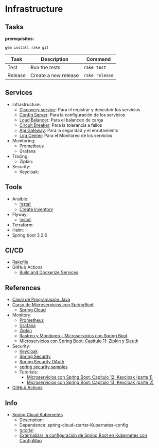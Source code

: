 # Infrastructure

## Tasks

**prerequisites:**

```shell
gem install rake git
```

| Task      | Description                                 | Command               |
|-----------|---------------------------------------------|-----------------------|
| Test      | Run the tests                               | `rake test`           |
| Release   | Create a new release                        | `rake release`        |

## Services

- Infrastructure:
  - [Discovery service](./discovery-service/README.md): Para el registrar y descubrir los servicios
  - [Config Server](./config-serever/README.md): Para la configuración de los servicios
  - [Load Balancer](./load-balancer/README.md): Para el balanceo de carga
  - [Circuit Breaker](./circuit-breaker/README.md): Para la tolerancia a fallos
  - [Api Gateway](./api-gateway/README.md): Para la seguridad y el enrutamiento
  - [Log Center](./logging/README.md): Para el Monitoreo de los servicios
- Monitoring:
  - Prometheus
  - Grafana
- Tracing:  
  - Zipkin:
- Security:
  - Keycloak:

## Tools

- Ansible:
  - [Install](./tools/ansible/README.md#install)
  - [Create Inventory](./tools/ansible/inventory.ini)
- Flyway:
  - [Install](./tools/flyway/README.md#install)
- Terraform:
- Helm:
- Spring boot 3.2.6

## CI/CD

- [Rakefile](./Rakefile)
- GitHub Actions
  - [Build and Dockerize Services](./.github/workflows/build-and-dockerize-services.yml)

## References

- [Canal de Programación Java](https://www.youtube.com/@luigicode1480/videos)
- [Curso de Microservicios con SpringBoot](https://www.youtube.com/watch?v=80zkdQJ2y4c&list=PLxy6jHplP3Hi_W8iuYSbAeeMfaTZt49PW)
  - [Spring Cloud](https://www.youtube.com/watch?v=80zkdQJ2y4c&list=PLxy6jHplP3Hi_W8iuYSbAeeMfaTZt49PW)
- Monitory:
  - [Prometheus](https://prometheus.io/)
  - [Grafana](https://grafana.com/)
  - [Zipkin](https://zipkin.io/)
  - [Rastreo y Monitoreo - Microservicios con Spring Boot](https://youtube.com/watch?v=doGYvlvmN6s)
  - [Microservicios con Spring Boot: Capítulo 11: Zipkin y Sleuth](https://www.youtube.com/watch?v=wF98ikyyKEI)
- Security:
  - [Keycloak](https://www.keycloak.org/)
  - [Spring Security](https://spring.io/projects/spring-security)
  - [Spring Security OAuth](https://spring.io/projects/spring-security-oauth)
  - [spring security samples](https://github.com/spring-projects/spring-security-samples)
  - Tutorials:
    - [Microservicios con Spring Boot: Capítulo 12: Keycloak (parte 1)](https://www.youtube.com/watch?v=uzou3vdmu9Q)
    - [Microservicios con Spring Boot: Capítulo 13: Keycloak (parte 2)](https://www.youtube.com/watch?v=EYIBO1TOSaE)
- [GitHub Actions](./.github/workflows/README.md)

## Info

- [Spring Cloud Kubernetes](https://docs.spring.io/spring-cloud-kubernetes/reference/getting-started.html)
  - Description:
  - Dependence: spring-cloud-starter-Kubernetes-config
  - [tutorial](https://refactorizando.com/microservicios-spring-cloud-kubernetes/)
  - [Externalizar la configuración de Spring Boot en Kubernetes con ConfigMap](https://refactorizando.com/externalizar-configuracion-spring-boot-kubernetes-configmap/)
